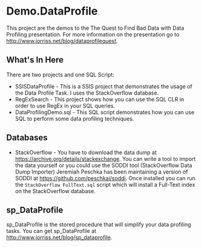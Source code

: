 # Demo.DataProfile
This project are the demos to the The Quest to Find Bad Data with Data Profiling presentation. For more information on the presentation go to http://www.jorriss.net/blog/dataprofilequest.

## What's In Here
There are two projects and one SQL Script:

* SSISDataProfile - This is a SSIS project that demonstrates the usage of the Data Profile Task. I uses the StackOverflow database.
* RegExSearch - This project shows how you can use the SQL CLR in order to use RegEx in your SQL queries.
* DataProfilingDemo.sql - This SQL script demonstrates how you can use SQL to perform some data profiling techniques.

## Databases
* StackOverflow - You have to download the data dump at https://archive.org/details/stackexchange. You can write a tool to import the data yourself or you could use the SODDI tool (StackOverflow Data Dump Importer) Jeremiah Peschka has been maintaining a version of SODDI at https://github.com/peschkaj/soddi. Once installed you can run the `StackOverflow FullText.sql` script which will install a Full-Text index on the StackOverflow database.

## sp_DataProfile
sp_DataProfile is the stored procedure that will simplify your data profiling tasks. You can get sp_DataProfile at http://www.jorriss.net/blog/sp_dataprofile.
